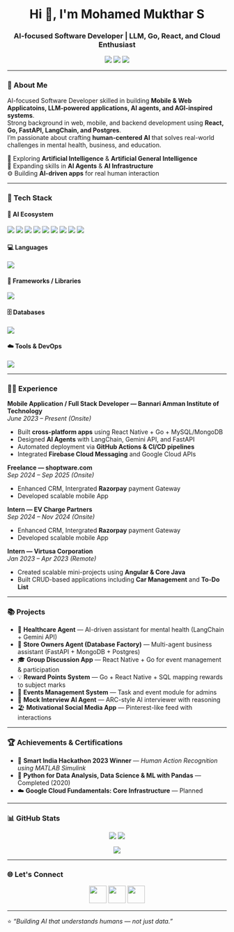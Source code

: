 <h1 align="center">Hi 👋, I'm Mohamed Mukthar S</h1>
<h3 align="center">AI-focused Software Developer | LLM, Go, React, and Cloud Enthusiast</h3>

<p align="center">
  <a href="mailto:mohamedmukthar50@gmail.com"><img src="https://img.shields.io/badge/-mohamedmukthar50@gmail.com-c14438?style=flat&logo=Gmail&logoColor=white"></a>
  <a href="https://github.com/MUKTHARS"><img src="https://img.shields.io/github/followers/MUKTHARS?label=Follow&style=social"></a>
  <a href="https://www.linkedin.com/in/mohamed-mukthar-s-001a051bb/"><img src="https://img.shields.io/badge/-Mohamed%20Mukthar%20S-blue?style=flat&logo=Linkedin&logoColor=white"></a>
</p>

---

### 🧠 About Me
AI-focused Software Developer skilled in building **Mobile & Web Applicatoins, LLM-powered applications, AI agents, and AGI-inspired systems**.  
Strong background in web, mobile, and backend development using **React, Go, FastAPI, LangChain, and Postgres**.  
I’m passionate about crafting **human-centered AI** that solves real-world challenges in mental health, business, and education.  

💬 Exploring **Artificial Intelligence** & **Artificial General Intelligence**  
🌱 Expanding skills in **AI Agents** & **AI Infrastructure**  
⚙️ Building **AI-driven apps** for real human interaction  

---

### 🚀 Tech Stack

#### 🧠 AI Ecosystem
<p align="left">
  <img src="https://img.shields.io/badge/ChatGPT-74aa9c?style=for-the-badge&logo=openai&logoColor=white" />
  <img src="https://img.shields.io/badge/Gemini%20AI-4285F4?style=for-the-badge&logo=google&logoColor=white" />
  <img src="https://img.shields.io/badge/Claude-111111?style=for-the-badge&logo=anthropic&logoColor=white" />
  <img src="https://img.shields.io/badge/DeepSeek-A020F0?style=for-the-badge&logoColor=white" />
  <img src="https://img.shields.io/badge/LangChain-00C853?style=for-the-badge&logo=chainlink&logoColor=white" />
  <img src="https://img.shields.io/badge/Vercel-000000?style=for-the-badge&logo=vercel&logoColor=white" />
  <img src="https://img.shields.io/badge/Render-3f3d56?style=for-the-badge&logo=render&logoColor=white" />
  <img src="https://img.shields.io/badge/Lovable%20AI-ff4081?style=for-the-badge&logoColor=white" />
  <img src="https://img.shields.io/badge/Bolt%20AI-0096FF?style=for-the-badge&logoColor=white" />
</p>

#### 💻 Languages
<p align="left">
  <img src="https://skillicons.dev/icons?i=html,css,c,python,js,react,go,dart,php" />
</p>

#### 🧩 Frameworks / Libraries
<p align="left">
  <img src="https://skillicons.dev/icons?i=react,angular,nodejs,fastapi,vite,flutter" />
  
</p>

#### 🗄️ Databases
<p align="left">
  <img src="https://skillicons.dev/icons?i=mysql,postgres,mongodb,firebase" />
</p>

#### ☁️ Tools & DevOps
<p align="left">
  <img src="https://skillicons.dev/icons?i=vscode,git,github,npm,androidstudio,postman,docker,vercel,gradle" />
</p>

---

### 🧑‍💻 Experience

**Mobile Application / Full Stack Developer — Bannari Amman Institute of Technology**  
*June 2023 – Present (Onsite)*  
- Built **cross-platform apps** using React Native + Go + MySQL/MongoDB  
- Designed **AI Agents** with LangChain, Gemini API, and FastAPI  
- Automated deployment via **GitHub Actions & CI/CD pipelines**  
- Integrated **Firebase Cloud Messaging** and Google Cloud APIs

**Freelance — shoptware.com**  
*Sep 2024 – Sep 2025 (Onsite)*   
- Enhanced CRM, Intergrated **Razorpay** payment Gateway
- Developed scalable mobile App

**Intern — EV Charge Partners**  
*Sep 2024 – Nov 2024 (Onsite)*   
- Enhanced CRM, Intergrated **Razorpay** payment Gateway
- Developed scalable mobile App

**Intern — Virtusa Corporation**  
*Jan 2023 – Apr 2023 (Remote)*  
- Created scalable mini-projects using **Angular & Core Java**  
- Built CRUD-based applications including **Car Management** and **To-Do List**
---

### 📚 Projects
- 🧠 **Healthcare Agent** — AI-driven assistant for mental health (LangChain + Gemini API)  
- 💼 **Store Owners Agent (Database Factory)** — Multi-agent business assistant (FastAPI + MongoDB + Postgres)  
- 🎓 **Group Discussion App** — React Native + Go for event management & participation  
- 💡 **Reward Points System** — Go + React Native + SQL mapping rewards to subject marks  
- 📅 **Events Management System** — Task and event module for admins  
- 🧬 **Mock Interview AI Agent** — ARC-style AI interviewer with reasoning  
- 🏖️ **Motivational Social Media App** — Pinterest-like feed with interactions  

---

### 🏆 Achievements & Certifications
- 🥇 **Smart India Hackathon 2023 Winner** — *Human Action Recognition using MATLAB Simulink*  
- 📜 **Python for Data Analysis, Data Science & ML with Pandas** — Completed (2020)  
- ☁️ **Google Cloud Fundamentals: Core Infrastructure** — Planned  

---


### 📊 GitHub Stats
<p align="center">
  <img src="https://github-readme-stats.vercel.app/api?username=MUKTHARS&show_icons=true&theme=tokyonight" />
  <img src="https://github-readme-streak-stats.herokuapp.com/?user=MUKTHARS&theme=tokyonight" />
</p>

<p align="center">
  <img src="https://github-readme-stats.vercel.app/api/top-langs/?username=MUKTHARS&layout=compact&theme=tokyonight" />
</p>

---

### 🌐 Let's Connect
<p align="center">
  <a href="https://www.linkedin.com/in/mohamed-mukthar-s-001a051bb/"><img src="https://img.icons8.com/color/48/linkedin.png" width="40"/></a>
  <a href="mailto:mohamedmukthar50@gmail.com"><img src="https://img.icons8.com/color/48/gmail.png" width="40"/></a>
  <a href="https://github.com/MUKTHARS"><img src="https://img.icons8.com/ios-glyphs/48/github.png" width="40"/></a>
</p>

---

⭐ *“Building AI that understands humans — not just data.”*
